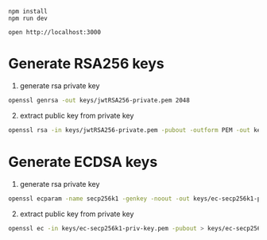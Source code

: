 ```
npm install
npm run dev
```

```
open http://localhost:3000
```

# Generate RSA256 keys

1. generate rsa private key

```bash
openssl genrsa -out keys/jwtRSA256-private.pem 2048
```

2. extract public key from private key

```bash
openssl rsa -in keys/jwtRSA256-private.pem -pubout -outform PEM -out keys/jwtRSA256-public.pem
```

# Generate ECDSA keys

1. generate rsa private key

```bash
openssl ecparam -name secp256k1 -genkey -noout -out keys/ec-secp256k1-priv-key.pem
```

2. extract public key from private key

```bash
openssl ec -in keys/ec-secp256k1-priv-key.pem -pubout > keys/ec-secp256k1-pub-key.pem
```
